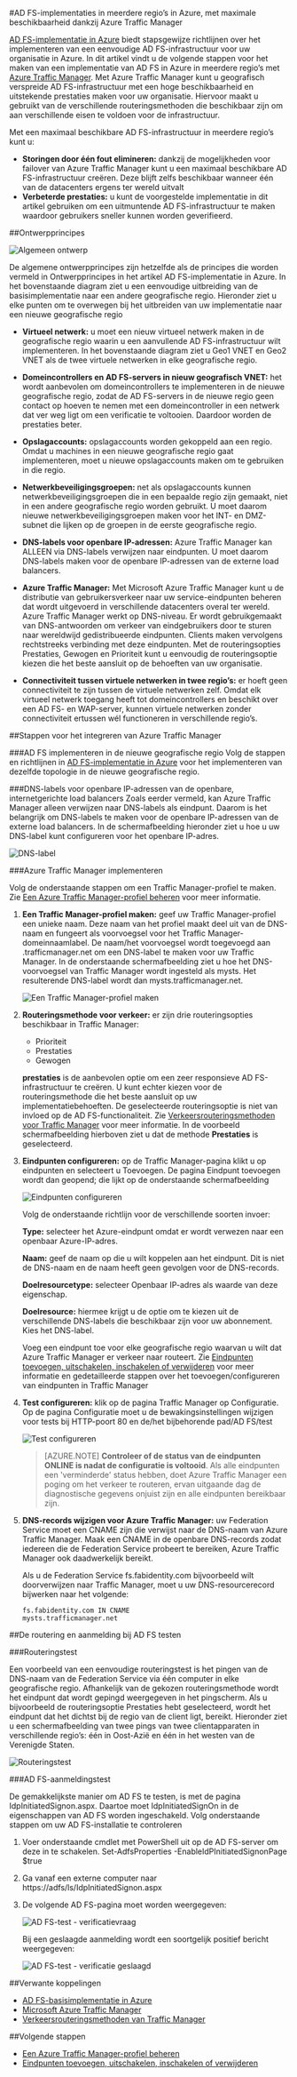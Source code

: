 <properties
    pageTitle="AD FS-implementaties in meerdere regio’s in Azure, met maximale beschikbaarheid dankzij Azure Traffic Manager | Microsoft Azure"
    description="In dit document leert u hoe u AD FS implementeert in Azure voor hoge beschikbaarheid."
    keywords="Ad fs met Azure traffic manager, adfs met Azure Traffic Manager, geografisch, multi-datacenter, geografische datacenters, multi-geografische datacenters, AD FS implementeren in azure, azure adfs implementeren, azure adfs, azure ad fs, adfs implementeren, ad fs implementeren, adfs in azure, adfs implementeren in azure, AD FS implementeren in azure, adfs azure, introductie tot AD FS, Azure, AD FS in Azure, iaas, ADFS, adfs verplaatsen naar azure"
    services="active-directory"
    documentationCenter=""
    authors="anandyadavmsft"
    manager="femila"
    editor=""/>

<tags
    ms.service="active-directory"
    ms.workload="identity"
    ms.tgt_pltfrm="na"
    ms.devlang="na"
    ms.topic="get-started-article"
    ms.date="09/01/2016"
    ms.author="anandy;billmath"/>
    
#AD FS-implementaties in meerdere regio’s in Azure, met maximale beschikbaarheid dankzij Azure Traffic Manager

[AD FS-implementatie in Azure](active-directory-aadconnect-azure-adfs.md) biedt stapsgewijze richtlijnen over het implementeren van een eenvoudige AD FS-infrastructuur voor uw organisatie in Azure. In dit artikel vindt u de volgende stappen voor het maken van een implementatie van AD FS in Azure in meerdere regio’s met [Azure Traffic Manager](../traffic-manager/traffic-manager-overview.md). Met Azure Traffic Manager kunt u geografisch verspreide AD FS-infrastructuur met een hoge beschikbaarheid en uitstekende prestaties maken voor uw organisatie. Hiervoor maakt u gebruikt van de verschillende routeringsmethoden die beschikbaar zijn om aan verschillende eisen te voldoen voor de infrastructuur.

Met een maximaal beschikbare AD FS-infrastructuur in meerdere regio’s kunt u:

* **Storingen door één fout elimineren:** dankzij de mogelijkheden voor failover van Azure Traffic Manager kunt u een maximaal beschikbare AD FS-infrastructuur creëren. Deze blijft zelfs beschikbaar wanneer één van de datacenters ergens ter wereld uitvalt
* **Verbeterde prestaties:** u kunt de voorgestelde implementatie in dit artikel gebruiken om een uitmuntende AD FS-infrastructuur te maken waardoor gebruikers sneller kunnen worden geverifieerd. 

##Ontwerpprincipes

![Algemeen ontwerp](./media/active-directory-adfs-in-azure-with-azure-traffic-manager/blockdiagram.png)

De algemene ontwerpprincipes zijn hetzelfde als de principes die worden vermeld in Ontwerpprincipes in het artikel AD FS-implementatie in Azure. In het bovenstaande diagram ziet u een eenvoudige uitbreiding van de basisimplementatie naar een andere geografische regio. Hieronder ziet u elke punten om te overwegen bij het uitbreiden van uw implementatie naar een nieuwe geografische regio

* **Virtueel netwerk:** u moet een nieuw virtueel netwerk maken in de geografische regio waarin u een aanvullende AD FS-infrastructuur wilt implementeren. In het bovenstaande diagram ziet u Geo1 VNET en Geo2 VNET als de twee virtuele netwerken in elke geografische regio.

* **Domeincontrollers en AD FS-servers in nieuw geografisch VNET:** het wordt aanbevolen om domeincontrollers te implementeren in de nieuwe geografische regio, zodat de AD FS-servers in de nieuwe regio geen contact op hoeven te nemen met een domeincontroller in een netwerk dat ver weg ligt om een verificatie te voltooien. Daardoor worden de prestaties beter.

* **Opslagaccounts:** opslagaccounts worden gekoppeld aan een regio. Omdat u machines in een nieuwe geografische regio gaat implementeren, moet u nieuwe opslagaccounts maken om te gebruiken in die regio.  

* **Netwerkbeveiligingsgroepen:** net als opslagaccounts kunnen netwerkbeveiligingsgroepen die in een bepaalde regio zijn gemaakt, niet in een andere geografische regio worden gebruikt. U moet daarom nieuwe netwerkbeveiligingsgroepen maken voor het INT- en DMZ-subnet die lijken op de groepen in de eerste geografische regio.

* **DNS-labels voor openbare IP-adressen:** Azure Traffic Manager kan ALLEEN via DNS-labels verwijzen naar eindpunten. U moet daarom DNS-labels maken voor de openbare IP-adressen van de externe load balancers.

* **Azure Traffic Manager:** Met Microsoft Azure Traffic Manager kunt u de distributie van gebruikersverkeer naar uw service-eindpunten beheren dat wordt uitgevoerd in verschillende datacenters overal ter wereld. Azure Traffic Manager werkt op DNS-niveau. Er wordt gebruikgemaakt van DNS-antwoorden om verkeer van eindgebruikers door te sturen naar wereldwijd gedistribueerde eindpunten. Clients maken vervolgens rechtstreeks verbinding met deze eindpunten. Met de routeringsopties Prestaties, Gewogen en Prioriteit kunt u eenvoudig de routeringsoptie kiezen die het beste aansluit op de behoeften van uw organisatie. 

* **Connectiviteit tussen virtuele netwerken in twee regio’s:** er hoeft geen connectiviteit te zijn tussen de virtuele netwerken zelf. Omdat elk virtueel netwerk toegang heeft tot domeincontrollers en beschikt over een AD FS- en WAP-server, kunnen virtuele netwerken zonder connectiviteit ertussen wél functioneren in verschillende regio’s. 

##Stappen voor het integreren van Azure Traffic Manager

###AD FS implementeren in de nieuwe geografische regio
Volg de stappen en richtlijnen in [AD FS-implementatie in Azure](active-directory-aadconnect-azure-adfs.md) voor het implementeren van dezelfde topologie in de nieuwe geografische regio.

###DNS-labels voor openbare IP-adressen van de openbare, internetgerichte load balancers
Zoals eerder vermeld, kan Azure Traffic Manager alleen verwijzen naar DNS-labels als eindpunt. Daarom is het belangrijk om DNS-labels te maken voor de openbare IP-adressen van de externe load balancers. In de schermafbeelding hieronder ziet u hoe u uw DNS-label kunt configureren voor het openbare IP-adres. 

![DNS-label](./media/active-directory-adfs-in-azure-with-azure-traffic-manager/eastfabstsdnslabel.png)

###Azure Traffic Manager implementeren

Volg de onderstaande stappen om een Traffic Manager-profiel te maken. Zie [Een Azure Traffic Manager-profiel beheren](../traffic-manager/traffic-manager-manage-profiles.md) voor meer informatie.

1. **Een Traffic Manager-profiel maken:** geef uw Traffic Manager-profiel een unieke naam. Deze naam van het profiel maakt deel uit van de DNS-naam en fungeert als voorvoegsel voor het Traffic Manager-domeinnaamlabel. De naam/het voorvoegsel wordt toegevoegd aan .trafficmanager.net om een DNS-label te maken voor uw Traffic Manager. In de onderstaande schermafbeelding ziet u hoe het DNS-voorvoegsel van Traffic Manager wordt ingesteld als mysts. Het resulterende DNS-label wordt dan mysts.trafficmanager.net. 

    ![Een Traffic Manager-profiel maken](./media/active-directory-adfs-in-azure-with-azure-traffic-manager/trafficmanager01.png)
 
2. **Routeringsmethode voor verkeer:** er zijn drie routeringsopties beschikbaar in Traffic Manager:

    * Prioriteit 
    * Prestaties
    * Gewogen
    
    **prestaties** is de aanbevolen optie om een zeer responsieve AD FS-infrastructuur te creëren. U kunt echter kiezen voor de routeringsmethode die het beste aansluit op uw implementatiebehoeften. De geselecteerde routeringsoptie is niet van invloed op de AD FS-functionaliteit. Zie [Verkeersrouteringsmethoden voor Traffic Manager](../traffic-manager/traffic-manager-routing-methods.md) voor meer informatie. In de voorbeeld schermafbeelding hierboven ziet u dat de methode **Prestaties** is geselecteerd.
   
3.  **Eindpunten configureren:** op de Traffic Manager-pagina klikt u op eindpunten en selecteert u Toevoegen. De pagina Eindpunt toevoegen wordt dan geopend; die lijkt op de onderstaande schermafbeelding
 
    ![Eindpunten configureren](./media/active-directory-adfs-in-azure-with-azure-traffic-manager/eastfsendpoint.png)
 
    Volg de onderstaande richtlijn voor de verschillende soorten invoer:

    **Type:** selecteer het Azure-eindpunt omdat er wordt verwezen naar een openbaar Azure-IP-adres.

    **Naam:** geef de naam op die u wilt koppelen aan het eindpunt. Dit is niet de DNS-naam en de naam heeft geen gevolgen voor de DNS-records.

    **Doelresourcetype:** selecteer Openbaar IP-adres als waarde van deze eigenschap. 

    **Doelresource:** hiermee krijgt u de optie om te kiezen uit de verschillende DNS-labels die beschikbaar zijn voor uw abonnement. Kies het DNS-label.

    Voeg een eindpunt toe voor elke geografische regio waarvan u wilt dat Azure Traffic Manager er verkeer naar routeert.
    Zie [Eindpunten toevoegen, uitschakelen, inschakelen of verwijderen](../traffic-manager/traffic-manager-endpoints.md) voor meer informatie en gedetailleerde stappen over het toevoegen/configureren van eindpunten in Traffic Manager
    
4. **Test configureren:** klik op de pagina Traffic Manager op Configuratie. Op de pagina Configuratie moet u de bewakingsinstellingen wijzigen voor tests bij HTTP-poort 80 en de/het bijbehorende pad/AD FS/test

    ![Test configureren](./media/active-directory-adfs-in-azure-with-azure-traffic-manager/mystsconfig.png) 

    >[AZURE.NOTE] **Controleer of de status van de eindpunten ONLINE is nadat de configuratie is voltooid**. Als alle eindpunten een 'verminderde' status hebben, doet Azure Traffic Manager een poging om het verkeer te routeren, ervan uitgaande dag de diagnostische gegevens onjuist zijn en alle eindpunten bereikbaar zijn.

5. **DNS-records wijzigen voor Azure Traffic Manager:** uw Federation Service moet een CNAME zijn die verwijst naar de DNS-naam van Azure Traffic Manager. Maak een CNAME in de openbare DNS-records zodat iedereen die de Federation Service probeert te bereiken, Azure Traffic Manager ook daadwerkelijk bereikt.

    Als u de Federation Service fs.fabidentity.com bijvoorbeeld wilt doorverwijzen naar Traffic Manager, moet u uw DNS-resourcerecord bijwerken naar het volgende:

    <code>fs.fabidentity.com IN CNAME mysts.trafficmanager.net</code>

##De routering en aanmelding bij AD FS testen   

###Routeringstest

Een voorbeeld van een eenvoudige routeringstest is het pingen van de DNS-naam van de Federation Service via één computer in elke geografische regio. Afhankelijk van de gekozen routeringsmethode wordt het eindpunt dat wordt gepingd weergegeven in het pingscherm. Als u bijvoorbeeld de routeringsoptie Prestaties hebt geselecteerd, wordt het eindpunt dat het dichtst bij de regio van de client ligt, bereikt. Hieronder ziet u een schermafbeelding van twee pings van twee clientapparaten in verschillende regio’s: één in Oost-Azië en één in het westen van de Verenigde Staten. 

![Routeringstest](./media/active-directory-adfs-in-azure-with-azure-traffic-manager/pingtest.png)

###AD FS-aanmeldingstest

De gemakkelijkste manier om AD FS te testen, is met de pagina IdpInitiatedSignon.aspx. Daartoe moet IdpInitiatedSignOn in de eigenschappen van AD FS worden ingeschakeld. Volg onderstaande stappen om uw AD FS-installatie te controleren
 
1. Voer onderstaande cmdlet met PowerShell uit op de AD FS-server om deze in te schakelen. Set-AdfsProperties -EnableIdPInitiatedSignonPage $true
2. Ga vanaf een externe computer naar https://<yourfederationservicedns>adfs/ls/IdpInitiatedSignon.aspx
3. De volgende AD FS-pagina moet worden weergegeven:

    ![AD FS-test - verificatievraag](./media/active-directory-adfs-in-azure-with-azure-traffic-manager/adfstest1.png)

    Bij een geslaagde aanmelding wordt een soortgelijk positief bericht weergegeven:

    ![AD FS-test - verificatie geslaagd](./media/active-directory-adfs-in-azure-with-azure-traffic-manager/adfstest2.png)
 
##Verwante koppelingen
* [AD FS-basisimplementatie in Azure](active-directory-aadconnect-azure-adfs.md)
* [Microsoft Azure Traffic Manager](../traffic-manager/traffic-manager-overview.md)
* [Verkeersrouteringsmethoden van Traffic Manager](../traffic-manager/traffic-manager-routing-methods.md)

##Volgende stappen
* [Een Azure Traffic Manager-profiel beheren](../traffic-manager/traffic-manager-manage-profiles.md)
* [Eindpunten toevoegen, uitschakelen, inschakelen of verwijderen](../traffic-manager/traffic-manager-endpoints.md) 




<!--HONumber=sep16_HO2-->


